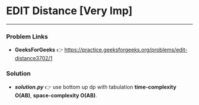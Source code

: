 # EDIT Distance [Very Imp]

---

### Problem Links
- **__GeeksForGeeks__** :point_right: https://practice.geeksforgeeks.org/problems/edit-distance3702/1

### Solution
- **_solution.py_** :point_right: use bottom up dp with tabulation **time-complexity O(AB)**, **space-complexity O(AB)**.
